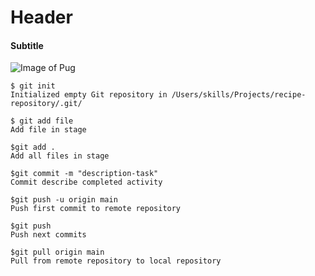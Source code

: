 # Header
#### Subtitle

![Image of Pug](https://awari.com.br/wp-content/uploads/2022/09/estagios-do-versionamento-de-codigo-feito-pelo-Git.png)

```
$ git init
Initialized empty Git repository in /Users/skills/Projects/recipe-repository/.git/

$ git add file
Add file in stage

$git add .
Add all files in stage

$git commit -m "description-task"
Commit describe completed activity

$git push -u origin main
Push first commit to remote repository

$git push
Push next commits

$git pull origin main
Pull from remote repository to local repository
```
